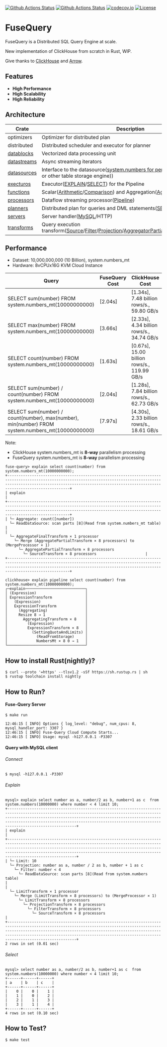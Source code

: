 [![Github Actions Status](https://github.com/datafusedev/fuse-query/workflows/FuseQuery%20Lint/badge.svg)](https://github.com/datafusedev/fuse-query/actions?query=workflow%3A%22FuseQuery+Lint%22)
[![Github Actions Status](https://github.com/datafusedev/fuse-query/workflows/FuseQuery%20Test/badge.svg)](https://github.com/datafusedev/fuse-query/actions?query=workflow%3A%22FuseQuery+Test%22)
[![codecov.io](https://codecov.io/gh/datafusedev/fuse-query/graphs/badge.svg)](https://codecov.io/gh/datafusedev/fuse-query/branch/master)
[![License](https://img.shields.io/badge/License-AGPL%203.0-blue.svg)](https://opensource.org/licenses/AGPL-3.0)

# FuseQuery

FuseQuery is a Distributed SQL Query Engine at scale.

New implementation of ClickHouse from scratch in Rust, WIP.

Give thanks to [ClickHouse](https://github.com/ClickHouse/ClickHouse) and [Arrow](https://github.com/apache/arrow).

## Features

* **High Performance**
* **High Scalability**
* **High Reliability**


## Architecture

| Crate     | Description |  Status |
|-----------|-------------|-------------|
| optimizers | Optimizer for distributed plan | TODO |
| distributed | Distributed scheduler and executor for planner | TODO |
| [datablocks](src/datablocks) | Vectorized data processing unit | WIP |
| [datastreams](src/datastreams) | Async streaming iterators | WIP |
| [datasources](src/datasources) | Interface to the datasource([system.numbers for performance](src/datasources/system)/Remote(S3 or other table storage engine)) | WIP |
| [execturos](src/executors) | Executor([EXPLAIN](src/executors/executor_explain.rs)/[SELECT](src/executors/executor_select.rs)) for the Pipeline | WIP |
| [functions](src/functions) | Scalar([Arithmetic](src/functions/function_arithmetic.rs)/[Comparison](src/functions/function_comparison.rs)) and Aggregation([Aggregator](src/functions/function_aggregator.rs)) functions | WIP |
| [processors](src/processors) | Dataflow streaming processor([Pipeline](src/processors/pipeline.rs)) | WIP |
| [planners](src/planners) | Distributed plan for queries and DML statements([SELECT](src/planners/plan_select.rs)/[EXPLAIN](src/planners/plan_explain.rs)) | WIP |
| [servers](src/servers) | Server handler([MySQL](src/servers/mysql)/HTTP) | MySQL |
| [transforms](src/transforms) | Query execution transform([Source](src/transforms/transform_source.rs)/[Filter](src/transforms/transform_filter.rs)/[Projection](src/transforms/transform_projection.rs)/[AggregatorPartial](src/transforms/transform_aggregate_partial.rs)/[AggregatorFinal](src/transforms/transform_aggregate_final.rs)/[Limit](src/transforms/transform_limit.rs)) | WIP |

## Performance

* Dataset: 10,000,000,000 (10 Billion), system.numbers_mt 
* Hardware: 8vCPUx16G KVM Cloud Instance


|Query |FuseQuery Cost| ClickHouse Cost|
|-------------------------------|---------------| ----|
|SELECT sum(number) FROM system.numbers_mt(10000000000) | [2.04s] | [1.34s], 7.48 billion rows/s., 59.80 GB/s|
|SELECT max(number) FROM system.numbers_mt(10000000000) | [3.66s] | [2.33s], 4.34 billion rows/s., 34.74 GB/s|
|SELECT count(number) FROM system.numbers_mt(10000000000) | [1.63s] | [0.67s], 15.00 billion rows/s., 119.99 GB/s|
|SELECT sum(number) / count(number) FROM system.numbers_mt(10000000000) | [2.04s] | [1.28s], 7.84 billion rows/s., 62.73 GB/s|
|SELECT sum(number) / count(number), max(number), min(number) FROM system.numbers_mt(10000000000) | [7.97s] | [4.30s], 2.33 billion rows/s., 18.61 GB/s|

Note:
* ClickHouse system.numbers_mt is <b>8-way</b> parallelism processing
* FuseQuery system.numbers_mt is <b>8-way</b> parallelism processing

```
fuse-query> explain select count(number) from system.numbers_mt(10000000000);
+----------------------------------------------------------------------------------------------------------------------------------------------------------------------------------------------------------------------------------------------+
| explain                                                                                                                                                                                                                                      |
+----------------------------------------------------------------------------------------------------------------------------------------------------------------------------------------------------------------------------------------------+
| └─ Aggregate: count([number])
  └─ ReadDataSource: scan parts [8](Read from system.numbers_mt table)                                                                                                                                            |
| 
  └─ AggregateFinalTransform × 1 processor
    └─ Merge (AggregatePartialTransform × 8 processors) to (MergeProcessor × 1)
      └─ AggregatePartialTransform × 8 processors
        └─ SourceTransform × 8 processors                      |
+----------------------------------------------------------------------------------------------------------------------------------------------------------------------------------------------------------------------------------------------+

clickhouse> explain pipeline select count(number) from system.numbers_mt(10000000000);
┌─explain───────────────────────────┐
│ (Expression)                      │
│ ExpressionTransform               │
│   (Expression)                    │
│   ExpressionTransform             │
│     (Aggregating)                 │
│     Resize 8 → 1                  │
│       AggregatingTransform × 8    │
│         (Expression)              │
│         ExpressionTransform × 8   │
│           (SettingQuotaAndLimits) │
│             (ReadFromStorage)     │
│             NumbersMt × 8 0 → 1   │
└───────────────────────────────────┘
```

## How to install Rust(nightly)?
```
$ curl --proto '=https' --tlsv1.2 -sSf https://sh.rustup.rs | sh
$ rustup toolchain install nightly
```


## How to Run?

#### Fuse-Query Server
```
$ make run

12:46:15 [ INFO] Options { log_level: "debug", num_cpus: 8, mysql_handler_port: 3307 }
12:46:15 [ INFO] Fuse-Query Cloud Compute Starts...
12:46:15 [ INFO] Usage: mysql -h127.0.0.1 -P3307
```

#### Query with MySQL client
###### Connect
```
$ mysql -h127.0.0.1 -P3307
```

###### Explain
```
mysql> explain select number as a, number/2 as b, number+1 as c  from system.numbers(10000000) where number < 4 limit 10;
+-----------------------------------------------------------------------------------------------------------------------------------------------------------------------------------------------------------------------------------------------------------------------------------------------------------------------+
| explain                                                                                                                                                                                                                                                                                                               |
+-----------------------------------------------------------------------------------------------------------------------------------------------------------------------------------------------------------------------------------------------------------------------------------------------------------------------+
| └─ Limit: 10
  └─ Projection: number as a, number / 2 as b, number + 1 as c
    └─ Filter: number < 4
      └─ ReadDataSource: scan parts [8](Read from system.numbers table)                                                                                                                                         |
| 
  └─ LimitTransform × 1 processor
    └─ Merge (LimitTransform × 8 processors) to (MergeProcessor × 1)
      └─ LimitTransform × 8 processors
        └─ ProjectionTransform × 8 processors
          └─ FilterTransform × 8 processors
            └─ SourceTransform × 8 processors                                |
+-----------------------------------------------------------------------------------------------------------------------------------------------------------------------------------------------------------------------------------------------------------------------------------------------------------------------+
2 rows in set (0.01 sec)

```

###### Select
```
mysql> select number as a, number/2 as b, number+1 as c  from system.numbers(10000000) where number < 4 limit 10;
+------+------+------+
| a    | b    | c    |
+------+------+------+
|    0 |    0 |    1 |
|    1 |    0 |    2 |
|    2 |    1 |    3 |
|    3 |    1 |    4 |
+------+------+------+
4 rows in set (0.10 sec)
```

## How to Test?

```
$ make test
```
